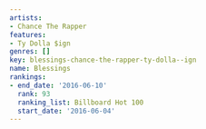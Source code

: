 ```yaml
---
artists:
- Chance The Rapper
features:
- Ty Dolla $ign
genres: []
key: blessings-chance-the-rapper-ty-dolla--ign
name: Blessings
rankings:
- end_date: '2016-06-10'
  rank: 93
  ranking_list: Billboard Hot 100
  start_date: '2016-06-04'
---
```



